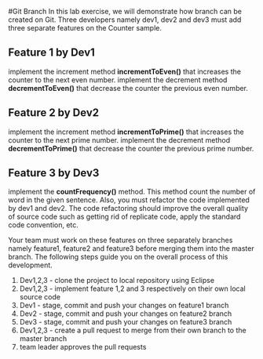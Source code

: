 #Git Branch
In this lab exercise, we will demonstrate how branch can be created on Git. Three developers namely dev1, dev2 and dev3 must add three separate features on the Counter sample.  

## Feature 1 by Dev1 
implement the increment method **incrementToEven()** that increases the counter to the next even number. implement the decrement method **decrementToEven()** that decrease the counter the previous even number.

## Feature 2 by Dev2
implement the increment method **incrementToPrime()** that increases the counter to the next prime number. implement the decrement method **decrementToPrime()** that decrease the counter the previous prime number.

## Feature 3 by Dev3
implement the **countFrequency()** method. This method count the number of word in the given sentence. Also, you must refactor the code implemented by dev1 and dev2. The code refactoring should improve the overall quality of source code such as getting rid of replicate code, apply the standard code convention, etc.

Your team must work on these features on three separately branches namely feature1, feature2 and feature3 before merging them into the master branch. The following steps guide you on the overall process of this development.

<ol>
  <li>Dev1,2,3 - clone the project to local repository using Eclipse</li>
  <li>Dev1,2,3 - implement feature 1,2 and 3 respectively on their own local source code</li>
  <li>Dev1 - stage, commit and push your changes on feature1 branch</li>
  <li>Dev2 - stage, commit and push your changes on feature2 branch</li>
  <li>Dev3 - stage, commit and push your changes on feature3 branch</li>
  <li>Dev1,2,3 - create a pull request to merge from their own branch to the master branch</li>
  <li>team leader approves the pull requests</li>
</ol>


